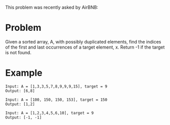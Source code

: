 This problem was recently asked by AirBNB:

# Problem

Given a sorted array, A, with possibly duplicated elements, find the indices of the first and last occurrences of a target element, x. Return -1 if the target is not found.

# Example

```
Input: A = [1,3,3,5,7,8,9,9,9,15], target = 9
Output: [6,8]

Input: A = [100, 150, 150, 153], target = 150
Output: [1,2]

Input: A = [1,2,3,4,5,6,10], target = 9
Output: [-1, -1]
```
